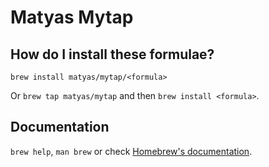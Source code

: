 # Matyas Mytap

## How do I install these formulae?

`brew install matyas/mytap/<formula>`

Or `brew tap matyas/mytap` and then `brew install <formula>`.

## Documentation

`brew help`, `man brew` or check [Homebrew's documentation](https://docs.brew.sh).
